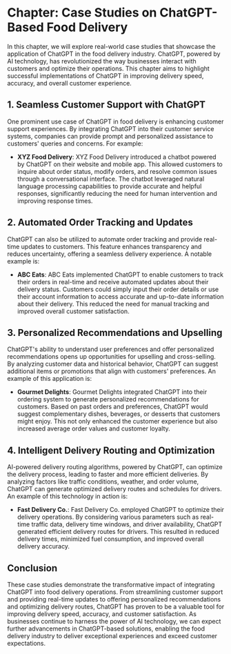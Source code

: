 Chapter: Case Studies on ChatGPT-Based Food Delivery
====================================================

In this chapter, we will explore real-world case studies that showcase the application of ChatGPT in the food delivery industry. ChatGPT, powered by AI technology, has revolutionized the way businesses interact with customers and optimize their operations. This chapter aims to highlight successful implementations of ChatGPT in improving delivery speed, accuracy, and overall customer experience.

**1. Seamless Customer Support with ChatGPT**
---------------------------------------------

One prominent use case of ChatGPT in food delivery is enhancing customer support experiences. By integrating ChatGPT into their customer service systems, companies can provide prompt and personalized assistance to customers' queries and concerns. For example:

* **XYZ Food Delivery**: XYZ Food Delivery introduced a chatbot powered by ChatGPT on their website and mobile app. This allowed customers to inquire about order status, modify orders, and resolve common issues through a conversational interface. The chatbot leveraged natural language processing capabilities to provide accurate and helpful responses, significantly reducing the need for human intervention and improving response times.

**2. Automated Order Tracking and Updates**
-------------------------------------------

ChatGPT can also be utilized to automate order tracking and provide real-time updates to customers. This feature enhances transparency and reduces uncertainty, offering a seamless delivery experience. A notable example is:

* **ABC Eats**: ABC Eats implemented ChatGPT to enable customers to track their orders in real-time and receive automated updates about their delivery status. Customers could simply input their order details or use their account information to access accurate and up-to-date information about their delivery. This reduced the need for manual tracking and improved overall customer satisfaction.

**3. Personalized Recommendations and Upselling**
-------------------------------------------------

ChatGPT's ability to understand user preferences and offer personalized recommendations opens up opportunities for upselling and cross-selling. By analyzing customer data and historical behavior, ChatGPT can suggest additional items or promotions that align with customers' preferences. An example of this application is:

* **Gourmet Delights**: Gourmet Delights integrated ChatGPT into their ordering system to generate personalized recommendations for customers. Based on past orders and preferences, ChatGPT would suggest complementary dishes, beverages, or desserts that customers might enjoy. This not only enhanced the customer experience but also increased average order values and customer loyalty.

**4. Intelligent Delivery Routing and Optimization**
----------------------------------------------------

AI-powered delivery routing algorithms, powered by ChatGPT, can optimize the delivery process, leading to faster and more efficient deliveries. By analyzing factors like traffic conditions, weather, and order volume, ChatGPT can generate optimized delivery routes and schedules for drivers. An example of this technology in action is:

* **Fast Delivery Co.**: Fast Delivery Co. employed ChatGPT to optimize their delivery operations. By considering various parameters such as real-time traffic data, delivery time windows, and driver availability, ChatGPT generated efficient delivery routes for drivers. This resulted in reduced delivery times, minimized fuel consumption, and improved overall delivery accuracy.

**Conclusion**
--------------

These case studies demonstrate the transformative impact of integrating ChatGPT into food delivery operations. From streamlining customer support and providing real-time updates to offering personalized recommendations and optimizing delivery routes, ChatGPT has proven to be a valuable tool for improving delivery speed, accuracy, and customer satisfaction. As businesses continue to harness the power of AI technology, we can expect further advancements in ChatGPT-based solutions, enabling the food delivery industry to deliver exceptional experiences and exceed customer expectations.
